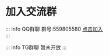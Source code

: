 # 加入交流群

::: info QQ群聊
群号:559805580
[点击加入](http://qm.qq.com/cgi-bin/qm/qr?_wv=1027&k=2ESdq6BSueOXlHLl4djELRfML9L7lydJ&authKey=NtFw25NfjaDg5fNoeXi4muc98YWlwo%2BeMMV%2BKSfTfatrozsMybpSBuZYipKCTcig&noverify=0&group_code=559805580)  
:::

::: info TG群聊
暂未开放
:::
